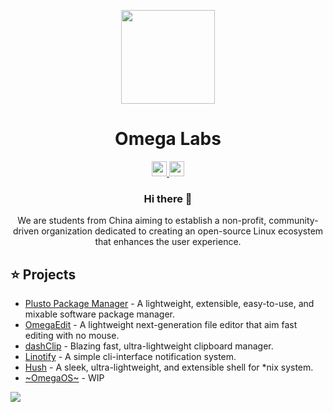 <p align="center">
  <img height="150px"
    src="https://avatars.githubusercontent.com/the-OmegaLabs"
  />     
  <h1 align="center">Omega Labs</h1>
</p>

<p align="center">
    <a href="https://github.com/the-OmegaLabs">
        <img height="24px" src="https://i.ibb.co/dMMmCrW/Git-Hub-Mark.png" />
    <a href="https://yaka.im/"> 
        <img height="24px" src="https://www.freepnglogos.com/uploads/logo-website-png/logo-website-website-icon-with-png-and-vector-format-for-unlimited-22.png" />
    </a>
</p>

<h3 align="center">Hi there 👋</h3>
<p align="center">We are students from China aiming to establish a non-profit, community-driven organization dedicated to creating an open-source Linux ecosystem that enhances the user experience.</p>


## :star: Projects
- [Plusto Package Manager](https://github.com/the-OmegaLabs/ppm) -  A lightweight, extensible, easy-to-use, and mixable software package manager.
- [OmegaEdit](https://github.com/the-OmegaLabs/OmegaEdit) - A lightweight next-generation file editor that aim fast editing with no mouse.
- [dashClip](https://github.com/the-OmegaLabs/dashClip) - Blazing fast, ultra-lightweight clipboard manager.
- [Linotify](https://github.com/the-OmegaLabs/Linotify) - A simple cli-interface notification system.
- [Hush](https://github.com/the-OmegaLabs/Hush) - A sleek, ultra-lightweight, and extensible shell for *nix system.
- [~OmegaOS~](https://github.com/the-OmegaLabs) - WIP




<img src="https://profile-counter.glitch.me/the-OmegaLabs/count.svg"/>
